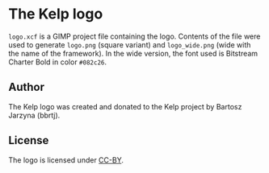 # The Kelp logo

`logo.xcf` is a GIMP project file containing the logo. Contents of the file
were used to generate `logo.png` (square variant) and `logo_wide.png` (wide
with the name of the framework). In the wide version, the font used is
Bitstream Charter Bold in color `#082c26`.

## Author

The Kelp logo was created and donated to the Kelp project by Bartosz Jarzyna (bbrtj).

## License

The logo is licensed under [CC-BY](https://creativecommons.org/licenses/by/4.0/).

